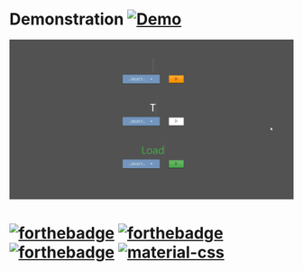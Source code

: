 # Demonstration [![Demo](https://img.shields.io/badge/How-To-blueviolet.svg?style=for-the-badge&logo=discourse)](https://github.com/Rakitic07/ETL)

![ETLGif](https://github.com/Rakitic07/ETL/blob/master/ETLGIF.gif)


# [![forthebadge](https://forthebadge.com/images/badges/uses-html.svg)](https://forthebadge.com)  [![forthebadge](https://forthebadge.com/images/badges/uses-css.svg)](https://forthebadge.com)  [![forthebadge](https://forthebadge.com/images/badges/uses-js.svg)](https://forthebadge.com)  [![material-css](https://img.shields.io/badge/Material%20CSS-v1.0.0-blue.svg?style=flat&logo=csswizardry)](hhttps://materializecss.com/)